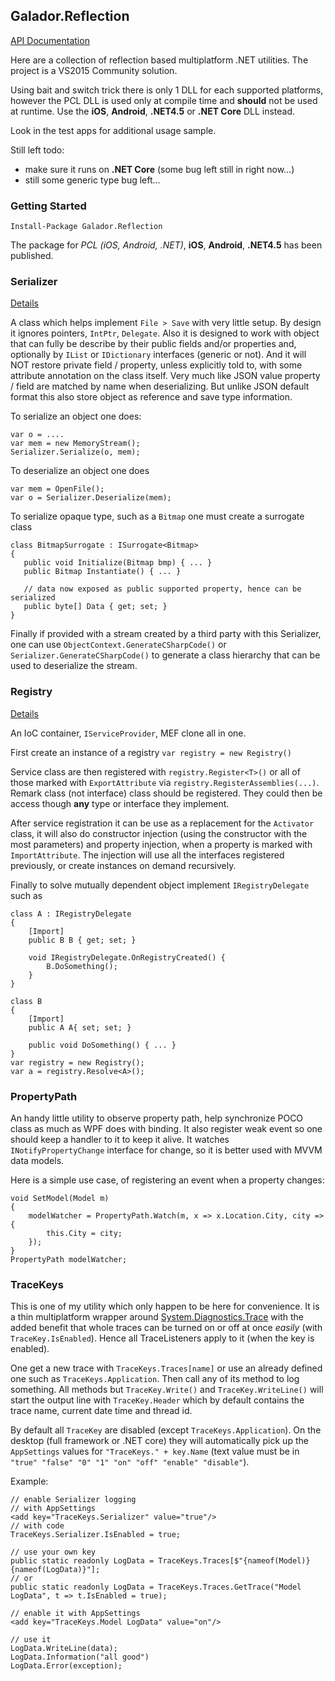 ## Galador.Reflection
[API Documentation](Galador.Reflection.chm?raw=true)

Here are a collection of reflection based multiplatform .NET utilities. The project is a VS2015 Community solution.

Using bait and switch trick there is only 1 DLL for each supported platforms, however the PCL DLL is used only at compile time and **should** not be used at runtime.
Use the **iOS**, **Android**, **.NET4.5** or **.NET Core** DLL instead.

Look in the test apps for additional usage sample.

Still left todo:
- make sure it runs on **.NET Core** (some bug left still in right now...)
- still some generic type bug left...

### Getting Started

    Install-Package Galador.Reflection

The package for  *PCL (iOS, Android, .NET)*, **iOS**, **Android**, **.NET4.5** has been published.



### Serializer
[Details](serializer.md)

A class which helps implement `File > Save` with very little setup. 
By design it ignores pointers, `IntPtr`, `Delegate`. Also it is designed to work with object that can fully be describe by their public fields and/or properties and, optionally by `IList` or `IDictionary` interfaces (generic or not).
And it will NOT restore private field / property, unless explicitly told to, with some attribute annotation on the class itself.
Very much like JSON value property / field are matched by name when deserializing. 
But unlike JSON default format this also store object as reference and save type information.

To serialize an object one does:

    var o = ....
    var mem = new MemoryStream();
    Serializer.Serialize(o, mem);

To deserialize an object one does

    var mem = OpenFile();
    var o = Serializer.Deserialize(mem);

To serialize opaque type, such as a `Bitmap` one must create a surrogate class

    class BitmapSurrogate : ISurrogate<Bitmap>
    {
       public void Initialize(Bitmap bmp) { ... }
       public Bitmap Instantiate() { ... }

       // data now exposed as public supported property, hence can be serialized
       public byte[] Data { get; set; }
    }


Finally if provided with a stream created by a third party with this Serializer, one can use `ObjectContext.GenerateCSharpCode()` 
or `Serializer.GenerateCSharpCode()` to generate a class hierarchy that can be used to deserialize the stream.


### Registry
[Details](registry.md)

An IoC container, `IServiceProvider`, MEF clone all in one.

First create an instance of a registry `var registry = new Registry()`

Service class are then registered with `registry.Register<T>()` or all of those marked with `ExportAttribute` via `registry.RegisterAssemblies(...)`.
Remark class (not interface) class should be registered. They could then be access though **any** type or interface they implement.

After service registration it can be use as a replacement for the `Activator` class, 
it will also do constructor injection (using the constructor with the most parameters) 
and property injection, when a property is marked with `ImportAttribute`. 
The injection will use all the interfaces registered previously, or create instances on demand recursively.

Finally to solve mutually dependent object implement `IRegistryDelegate` such as

    class A : IRegistryDelegate
    {
        [Import]
        public B B { get; set; }

        void IRegistryDelegate.OnRegistryCreated() {
            B.DoSomething();
        }
    }

    class B
    {
        [Import]
        public A A{ set; set; }

        public void DoSomething() { ... }
    }
    var registry = new Registry();
    var a = registry.Resolve<A>();



### PropertyPath
An handy little utility to observe property path, help synchronize POCO class as much as  WPF does with binding.
It also register weak event so one should keep a handler to it to keep it alive.
It watches `INotifyPropertyChange` interface for change, so it is better used with MVVM data models.

Here is a simple use case, of registering an event when a property changes:

    void SetModel(Model m)
    {
        modelWatcher = PropertyPath.Watch(m, x => x.Location.City, city => {
            this.City = city;
        });
    }
    PropertyPath modelWatcher;


### TraceKeys

This is one of my utility which only happen to be here for convenience.
It is a thin multiplatform wrapper around [System.Diagnostics.Trace](https://docs.microsoft.com/en-us/dotnet/core/api/system.diagnostics.trace#System_Diagnostics_Trace)
with the added benefit that whole traces can be turned on or off at once *easily* (with `TraceKey.IsEnabled`).
Hence all TraceListeners apply to it (when the key is enabled).

One get a new trace with `TraceKeys.Traces[name]` or use an already defined one such
as `TraceKeys.Application`. Then call any of its method to log something.
All methods but `TraceKey.Write()` and `TraceKey.WriteLine()` will start the output line with `TraceKey.Header`
which by default contains the trace name, current date time and thread id.

By default all `TraceKey` are disabled (except `TraceKeys.Application`). On the desktop (full framework or .NET core)
they will automatically pick up the `AppSettings` values for `"TraceKeys." + key.Name`
(text value must be in `"true" "false" "0" "1" "on" "off" "enable" "disable"`).

Example:

    // enable Serializer logging
    // with AppSettings
    <add key="TraceKeys.Serializer" value="true"/>
    // with code
    TraceKeys.Serializer.IsEnabled = true;

    // use your own key
    public static readonly LogData = TraceKeys.Traces[$"{nameof(Model)} {nameof(LogData)}"];
    // or
    public static readonly LogData = TraceKeys.Traces.GetTrace("Model LogData", t => t.IsEnabled = true);

    // enable it with AppSettings
    <add key="TraceKeys.Model LogData" value="on"/>

    // use it
    LogData.WriteLine(data);
    LogData.Information("all good")
    LogData.Error(exception);